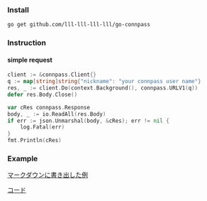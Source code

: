 ### Install
```sh
go get github.com/lll-lll-lll-lll/go-connpass
```

### Instruction
#### simple request
```go
client := &connpass.Client{}
q := map[string]string{"nickname": "your connpass user name"}
res, _ := client.Do(context.Background(), connpass.URLV1(q))
defer res.Body.Close()

var cRes connpass.Response
body, _ := io.ReadAll(res.Body)
if err := json.Unmarshal(body, &cRes); err != nil {
	log.Fatal(err)
}
fmt.Println(cRes)
```
### Example
[マークダウンに書き出した例](./example/sample.md)

[コード](./example/main.go)
